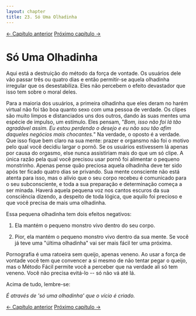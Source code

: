 ```yaml
---
layout: chapter
title: 23. Só Uma Olhadinha 
---
```


<div class="pagination-selector">
<a href="22-o-periodo-de-abstinencia.html" class="chapter-btn">&larr; Capítulo anterior</a>
<a href="24-sera-que-vai-ser-mais-dificil-pra-mim.html" class="chapter-btn">Próximo capítulo &#8594;</a>
</div>

# Só Uma Olhadinha

Aqui está a destruição do método da força de vontade. Os usuários dele vão passar três ou quatro dias e então permitir-se aquela olhadinha irregular que os desestabiliza. Eles não percebem o efeito devastador que isso tem sobre o moral deles.

Para a maioria dos usuários, a primeira olhadinha que eles deram no harém virtual não foi tão boa quanto sexo com uma pessoa de verdade. Os clipes são muito limpos e distanciados uns dos outros, dando às suas mentes uma espécie de impulso, um estímulo. Eles pensam, "*Bom, isso não foi lá tão agradável assim. Eu estou perdendo o desejo e eu não sou tão afim daqueles negócios mais chocantes.*" Na verdade, o oposto é a verdade. Que isso fique bem claro na sua mente: prazer e organsmo não foi o motivo pelo qual você decidiu largar o pornô. Se os usuários estivessem lá apenas por causa do orgasmo, else nunca assistiriam mais do que um só clipe. A única razão pela qual você precisou usar pornô foi alimentar o pequeno monstrinho. Apenas pense quão preciosa aquela olhadinha deve ter sido após ter ficado quatro dias se privando. Sua mente consciente não está atenta para isso, mas o alívio que o seu corpo recebeu é comunicado para o seu subconsciente, e toda a sua preparação e determinação começa a ser minada. Haverá aquela pequena voz nos cantos escuros da sua consciência dizendo, a despeito de toda lógica, que aquilo foi precioso e que você precisa de mais uma olhadinha.

Essa pequena olhadinha tem dois efeitos negativos:

1.   Ela mantém o pequeno monstro vivo dentro do seu corpo.

2.   Pior, ela mantém o pequeno monstro vivo dentro da sua mente. Se você já teve uma "última olhadinha" vai ser mais fácil ter uma próxima.

Pornografia é uma ratoeira sem queijo, apenas veneno. Ao usar a força de vontade você tem que convencer a si mesmo de não tentar pegar o queijo, mas o Método Fácil permite você a perceber que na verdade ali só tem veneno. Você não precisa evitá-lo -- só não vá até lá.

Acima de tudo, lembre-se:

*É através de 'só uma olhadinha' que o vício é criado.*

<div class="pagination-selector">
<a href="22-o-periodo-de-abstinencia.html" class="chapter-btn">&larr; Capítulo anterior</a>
<a href="24-sera-que-vai-ser-mais-dificil-pra-mim.html" class="chapter-btn">Próximo capítulo &#8594;</a>
</div>

